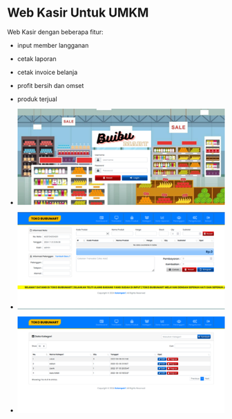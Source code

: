 # Web Kasir Untuk UMKM

Web Kasir dengan beberapa fitur:
- input member langganan
- cetak laporan
- cetak invoice belanja
- profit bersih dan omset
- produk terjual


- ![Login](warung.png)
- ![Tampilan_Kasir](warung2.png)
- ![Kategori](warung3.png)
